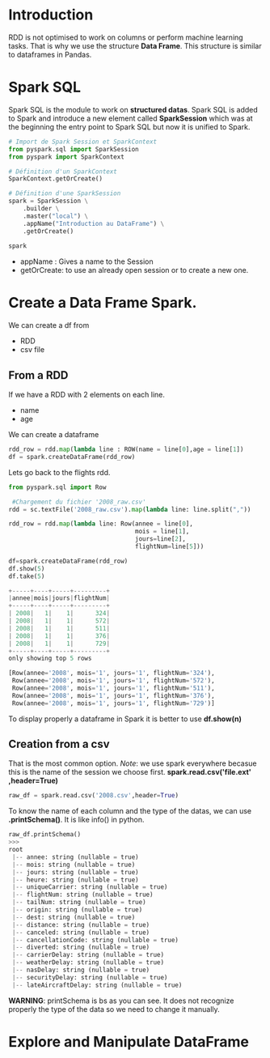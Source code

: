 # Introduction

RDD is not optimised to work on columns or perform machine learning tasks. That is why we use the structure **Data Frame**. This structure is similar to dataframes in Pandas.


# Spark SQL

Spark SQL is the module to work on **structured datas**. Spark SQL is added to Spark and introduce a new element called **SparkSession** which was at the beginning the entry point to Spark SQL but now it is unified to Spark.

```python
# Import de Spark Session et SparkContext
from pyspark.sql import SparkSession
from pyspark import SparkContext

# Définition d'un SparkContext
SparkContext.getOrCreate() 

# Définition d'une SparkSession
spark = SparkSession \
    .builder \
    .master("local") \
    .appName("Introduction au DataFrame") \
    .getOrCreate()
    
spark
```
- appName : Gives a name to the Session
- getOrCreate: to use an already open session or to create a new one.


# Create a Data Frame Spark.

We can create a df from 
- RDD
- csv file

## From a RDD
If we have a RDD with 2 elements on each line.
- name
- age

We can create a dataframe 
```python
rdd_row = rdd.map(lambda line : ROW(name = line[0],age = line[1])
df = spark.createDataFrame(rdd_row)
```

Lets go back to the flights rdd.

```python
from pyspark.sql import Row

 #Chargement du fichier '2008_raw.csv'
rdd = sc.textFile('2008_raw.csv').map(lambda line: line.split(","))

rdd_row = rdd.map(lambda line: Row(annee = line[0],
                                   mois = line[1],
                                   jours=line[2],
                                   flightNum=line[5]))

df=spark.createDataFrame(rdd_row)
df.show(5)
df.take(5)

+-----+----+-----+---------+
|annee|mois|jours|flightNum|
+-----+----+-----+---------+
| 2008|   1|    1|      324|
| 2008|   1|    1|      572|
| 2008|   1|    1|      511|
| 2008|   1|    1|      376|
| 2008|   1|    1|      729|
+-----+----+-----+---------+
only showing top 5 rows

[Row(annee='2008', mois='1', jours='1', flightNum='324'),
 Row(annee='2008', mois='1', jours='1', flightNum='572'),
 Row(annee='2008', mois='1', jours='1', flightNum='511'),
 Row(annee='2008', mois='1', jours='1', flightNum='376'),
 Row(annee='2008', mois='1', jours='1', flightNum='729')]

```

To display properly a dataframe in Spark it is better to use **df.show(n)**


## Creation from a csv
That is the most common option. 
_Note_: we use spark everywhere becasue this is the name of the session we choose first.
**spark.read.csv('file.ext' ,header=True)**

```python
raw_df = spark.read.csv('2008.csv',header=True)
```
To know the name of each column and the type of the datas, we can use **.printSchema()**. It is like info() in python.

```python
raw_df.printSchema()
>>>
root
 |-- annee: string (nullable = true)
 |-- mois: string (nullable = true)
 |-- jours: string (nullable = true)
 |-- heure: string (nullable = true)
 |-- uniqueCarrier: string (nullable = true)
 |-- flightNum: string (nullable = true)
 |-- tailNum: string (nullable = true)
 |-- origin: string (nullable = true)
 |-- dest: string (nullable = true)
 |-- distance: string (nullable = true)
 |-- canceled: string (nullable = true)
 |-- cancellationCode: string (nullable = true)
 |-- diverted: string (nullable = true)
 |-- carrierDelay: string (nullable = true)
 |-- weatherDelay: string (nullable = true)
 |-- nasDelay: string (nullable = true)
 |-- securityDelay: string (nullable = true)
 |-- lateAircraftDelay: string (nullable = true)

```
**WARNING**: printSchema is bs as you can see. It does not recognize properly the type of the data so we need to change it manually.


# Explore and Manipulate DataFrame


